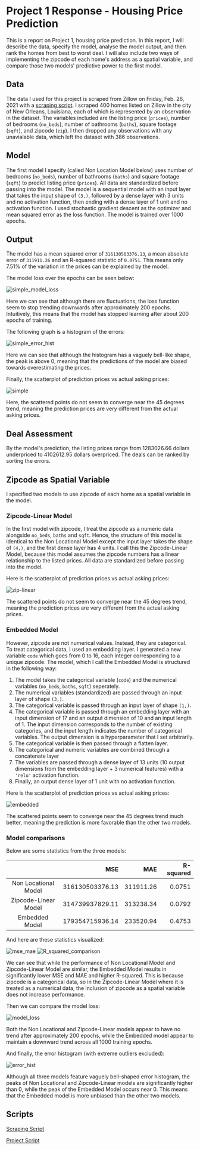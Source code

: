 # Project 1 Response - Housing Price Prediction

This is a report on Project 1, housing price prediction. In this report, I will describe the data, specify the model, analyse the model output,
and then rank the homes from best to worst deal. I will also include two ways of implementing the zipcode of each home's address as a spatial variable, 
and compare those two models' predictive power to the first model. 

## Data

The data I used for this project is scraped from Zillow on Friday, Feb. 26, 2021 with a [scraping script](zillow_scrape.py). I scraped 400 homes listed on 
Zillow in the city of New Orleans, Louisiana, each of which is represented by an observation in the dataset. The variables included are the listing price 
(`prices`), number of bedrooms (`no_beds`), number of bathrooms (`baths`), square footage (`sqft`), and zipcode (`zip`). I then dropped any observations 
with any unavialable data, which left the dataset with 386 observations. 

## Model

The first model I specify (called Non Location Model below) uses number of bedrooms (`no_beds`), number of bathrooms (`baths`) and square footage (`sqft`) to 
predict listing price (`prices`). All data are standardized before passing into the model. The model is a sequential model with an input layer that takes the 
input shape of `(3,)`, followed by a dense layer with 3 units and no activation function, then ending with a dense layer of 1 unit and no activation function. 
I used stochastic gradient descent as the optimizer and mean squared error as the loss function. The model is trained over 1000 epochs. 

## Output

The model has a mean squared error of `316130503376.13`, a mean absolute error of `311911.26` and an R-squared statistic of `0.0751`. This means only 
7.51% of the variation in the prices can be explained by the model. 

The model loss over the epochs can be seen below: 

![simple_model_loss](simple_model_loss.png)

Here we can see that although there are fluctuations, the loss function seem to stop trending downwards after approximately 200 epochs. Intuitively, this means 
that the model has stopped learning after about 200 epochs of training. 

The following graph is a histogram of the errors: 

![simple_error_hist](simple_error_hist.png)

Here we can see that although the histogram has a vaguely bell-like shape, the peak is above 0, meaning that the predictions of the model are biased towards 
overestimating the prices. 

Finally, the scatterplot of prediction prices vs actual asking prices: 

![simple](simple.png)

Here, the scattered points do not seem to converge near the 45 degrees trend, meaning the prediction prices are very different from the actual asking prices. 

## Deal Assessment

By the model's prediction, the listing prices range from 1283026.66 dollars underpriced to 4102612.95 dollars overpriced. The deals can be ranked by sorting the errors. 

## Zipcode as Spatial Variable

I specified two models to use zipcode of each home as a spatial variable in the model. 

### Zipcode-Linear Model

In the first model with zipcode, I treat the zipcode as a numeric data alongside `no_beds`, `baths` and `sqft`. Hence, the structure of this model is identical to the 
Non Locational Model except the input layer takes the shape of `(4,)`, and the first dense layer has 4 units. I call this the Zipcode-Linear Model, because this model 
assumes the zipcode numbers has a linear relationship to the listed prices. All data are standardized before passing into the model. 

Here is the scatterplot of prediction prices vs actual asking prices: 

![zip-linear](zip-linear.png)

The scattered points do not seem to converge near the 45 degrees trend, meaning the prediction prices are very different from the actual asking prices. 

### Embedded Model 

However, zipcode are not numerical values. Instead, they are categorical. To treat categorical data, I used an embedding layer. I generated a new variable `code`
which goes from 0 to 16, each integer corresponding to a unique zipcode. The model, which I call the Embedded Model is structured in the following way: 

1. The model takes the categorical variable (`code`) and the numerical variables (`no_beds`, `baths`, `sqft`) seperately. 
2. The numerical variables (standardized) are passed through an input layer of shape `(3,)`.
3. The categorical variable is passed through an input layer of shape `(1,)`.
4. The categorical variable is passed through an embedding layer with an input dimension of 17 and an output dimension of 10 and an input length of 1. The input dimension 
corresponds to the number of existing categories, and the input length indicates the number of categorical variables. The output dimension is a hyperparameter that I set 
arbitrarily. 
5. The categorical variable is then passed through a flatten layer. 
6. The categorical and numeric variables are combined through a concatenate layer
7. The variables are passed through a dense layer of 13 units (10 output dimensions from the embedding layer + 3 numerical features) with a `'relu'` activation function. 
8. Finally, an output dense layer of 1 unit with no activation function. 

Here is the scatterplot of prediction prices vs actual asking prices: 

![embedded](embedded.png)

The scattered points seem to converge near the 45 degrees trend much better, meaning the prediction is more favorable than the other two models. 

### Model comparisons

Below are some statistics from the three models: 

| |MSE|MAE|R-squared|
|:-:|-:|-:|-:|
|Non Locational Model|316130503376.13|311911.26|0.0751|
|Zipcode-Linear Model|314739937829.11|313238.34|0.0792|
|Embedded Model|179354715936.14|233520.94|0.4753|

And here are these statistics visualized: 

![mse_mae](mse_mae.png)
![R_squared_comparison](R_squared_comparison.png)

We can see that while the performance of Non Locational Model and Zipcode-Linear Model are similar, the Embedded Model results in significantly lower MSE and MAE and higher 
R-squared. This is because zipcode is a categorical data, so in the Zipcode-Linear Model where it is treated as a numerical data, the inclusion of zipcode as a spatial variable
does not increase performance. 

Then we can compare the model loss: 

![model_loss](model_loss.png)

Both the Non Locational and Zipcode-Linear models appear to have no trend after approximately 200 epochs, while the Embedded model appear to maintain a downward trend across 
all 1000 training epochs. 

And finally, the error histogram (with extreme outliers excluded): 

![error_hist](error_hist.png)

Although all three models feature vaguely bell-shaped error histogram, the peaks of Non Locational and Zipcode-Linear models are significantly higher than 0, while the peak of 
the Embedded Model occurs near 0. This means that the Embedded model is more unbiased than the other two models. 

## Scripts
[Scraping Script](zillow_scrape.py)

[Project Script](project_1.py)
